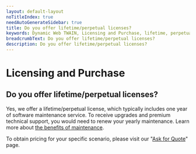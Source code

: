 ```yaml
---
layout: default-layout
noTitleIndex: true
needAutoGenerateSidebar: true
title: Do you offer lifetime/perpetual licenses?
keywords: Dynamic Web TWAIN, Licensing and Purchase, lifetime, perpetual
breadcrumbText: Do you offer lifetime/perpetual licenses?
description: Do you offer lifetime/perpetual licenses?
---
```


# Licensing and Purchase

## Do you offer lifetime/perpetual licenses?



Yes, we offer a lifetime/perpetual license, which typically includes one year of software maintenance service. To receive upgrades and premium technical support, you would need to renew your yearly maintenance. Learn more about [the benefits of maintenance](https://www.dynamsoft.com/company/annual-maintenance/).

To obtain pricing for your specific scenario, please visit our "[Ask for Quote](https://www.dynamsoft.com/store/dynamic-web-twain/)" page.
